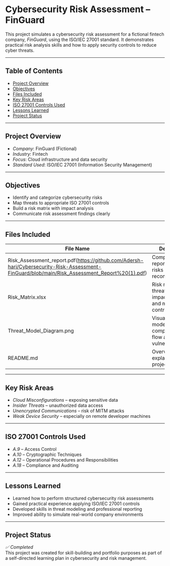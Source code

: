 # Cybersecurity Risk Assessment – FinGuard

This project simulates a cybersecurity risk assessment for a fictional fintech company, *FinGuard*, using the ISO/IEC 27001 standard. It demonstrates practical risk analysis skills and how to apply security controls to reduce cyber threats.

---

## Table of Contents

- [Project Overview](#project-overview)
- [Objectives](#objectives)
- [Files Included](#files-included)
- [Key Risk Areas](#key-risk-areas)
- [ISO 27001 Controls Used](#iso-27001-controls-used)
- [Lessons Learned](#lessons-learned)
- [Project Status](#project-status)

---

## Project Overview

- *Company*: FinGuard (Fictional)
- *Industry*: Fintech
- *Focus*: Cloud infrastructure and data security
- *Standard Used*: ISO/IEC 27001 (Information Security Management)

---

## Objectives

- Identify and categorize cybersecurity risks
- Map threats to appropriate ISO 27001 controls
- Build a risk matrix with impact analysis
- Communicate risk assessment findings clearly

---

## Files Included

| File Name | Description |
|-----------|-------------|
| Risk_Assessment_report.pdf(https://github.com/Adersh-hari/Cybersecurity-Risk-Assessment-FinGuard/blob/main/Risk_Assessment_Report%20(1).pdf) | Complete written report outlining risks and recommendations |
| Risk_Matrix.xlsx | Risk matrix with threat likelihood, impact scores, and mapped controls |
| Threat_Model_Diagram.png | Visual threat model for the company's data flow and vulnerabilities |
| README.md | Overview and explanation of the project |

---

## Key Risk Areas

- *Cloud Misconfigurations* – exposing sensitive data
- *Insider Threats* – unauthorized data access
- *Unencrypted Communications* – risk of MITM attacks
- *Weak Device Security* – especially on remote developer machines

---

## ISO 27001 Controls Used

- *A.9* – Access Control
- *A.10* – Cryptographic Techniques
- *A.12* – Operational Procedures and Responsibilities
- *A.18* – Compliance and Auditing

---

## Lessons Learned

- Learned how to perform structured cybersecurity risk assessments
- Gained practical experience applying ISO/IEC 27001 controls
- Developed skills in threat modeling and professional reporting
- Improved ability to simulate real-world company environments

---

## Project Status

*✅ Completed*  
This project was created for skill-building and portfolio purposes as part of a self-directed learning plan in cybersecurity and risk management.
